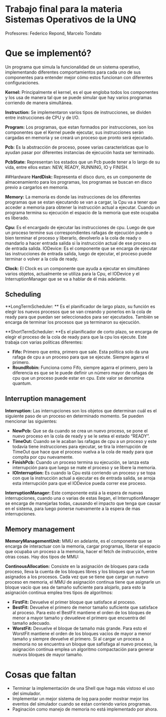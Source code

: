 Trabajo final para la materia Sistemas Operativos de la UNQ
=======
Profesores: Federico Repond, Marcelo Tondato

# Que se implementó?
Un programa que simula la funcionalidad de un sistema operativo, implementando diferentes comportamientos para cada uno de sus componentes para entender mejor cómo estos funcionan con diferentes configuraciones.

**Kernel:** Principalmente el kernel, es el que engloba todos los componentes y los usa de manera tal que se puede simular que hay varios programas corriendo de manera simultánea.

**Instruction:** Se implementaron varios tipos de instrucciones,  se dividen entre instrucciones de CPU y de I/O.

**Program:** Los programas, que estan formados por instrucciones, son los componentes que el Kernel puede ejecutar, sus instrucciones serán cargadas en memoria y se creará un proceso que pronto será ejecutado.

**Pcb:** Es la abstracción de proceso, posee varias características que lo ayudan pasar por diferentes instancias de ejecución hasta ser terminado.

**PcbState:** Representan los estados que un Pcb puede tener a lo largo de su vida, entre ellos estan: NEW, READY, RUNNING, IO y FINISH.

##Hardware
**HardDisk:** Representa el disco duro, es un componente de almacenamiento para los programas, los programas se buscan en disco previo a cargarlos en memoria.

**Memory:** La memoria es donde las instrucciones de los diferentes programas que se estan ejecutando se van a cargar, la Cpu va a tener que acceder a memoria para obtener la instrucción actual a ejecutar. Cuando un programa termina su ejecución el espacio de la memoria que este ocupaba es liberado.

**Cpu:** Es el encargado de ejecutar las instrucciones de cpu. Luego de que un proceso termine sus correspondientes rafagas de ejecución puede o bien terminar el proceso y liberarlo, devolverlo a la cola de ready o mandarlo a hacer entrada salida si la instrucción actual de ese proceso es de entrada salida.
IODevice: Es el componente que se encarga de ejecutar las instrucciones de entrada salida, luego de ejecutar, el proceso puede terminar o volver a la cola de ready.

**Clock:** El Clock es un componente que ayuda a ejecutar en simultáneo varios objetos, actualmente se utiliza para la Cpu, el IODevice y el InterruptionManager que se va a hablar de él más adelante.

## Scheduling
**LongTermScheduler: ** Es el planificador de largo plazo, su función es elegir los nuevos procesos que se van creando y ponerlos en la cola de ready para que puedan ser seleccionados para ser ejecutados. También se encarga de terminar los procesos que ya terminaron su ejecución.

**ShortTermScheduler: **Es el planificador de corto plazo, se encarga de elegir el proceso de la cola de ready para que la cpu los ejecute. Este trabaja con varias políticas diferentes:
 - **Fifo:** Primero que entra, primero que sale. Esta política solo da una rafaga de cpu a un proceso para que se ejecute. Siempre agarra el primero.
 - **RoundRobin:** Funciona como Fifo, siempre agarra el primero, pero la diferencia es que se le puede definir un número mayor de rafagas de cpu que un proceso puede estar en cpu. Este valor se denomina quantum.

## Interruption management
**Interruption:** Las interrupciones son los objetos que determinan cuál es el siguiente paso de un proceso en determinado momento. Se pueden mencionar las siguientes:
 - **NewPcb:** Que se da cuando se crea un nuevo proceso, se pone el nuevo proceso en la cola de ready y se le setea el estado “READY”.
 - **TimeOut:** Cuando se le acaban las rafagas de cpu a un proceso y este todavía tiene instrucciones para ejecutar, se tira la interrupción de TimeOut que hace que el proceso vuelva a la cola de ready para que compita por cpu nuevamente.
 - **FinishPcb:** Cuando un proceso termina su ejecución, se lanza esta interrupción para que luego se mate el proceso y se libere la memoria.
 - **IOInterruption:** Es cuando la Cpu está corriendo un proceso y se topa con que la instrucción actual a ejecutar es de entrada salida, se arroja esta interrupción para que el IODevice pueda correr ese proceso.

**InterruptionManager:** Este componente está a la espera de nuevas interrupciones, cuando una o varias de estas llegan, el InterruptionManager se encarga de manejarlas todas, causando el impacto que tenga que causar en el sistema, para luego ponerse nuevamente a la espera de mas interrupciones.

## Memory management
**MemoryManagementUnit:** MMU en adelante, es el componente que se encarga de interactuar con la memoria, cargar programas, liberar el espacio que ocupaba un proceso a la memoria, hacer el fetch de instrucción, entre otras cosas. Hay dos tipos de MMU:

**ContinousAllocation:** Consiste en la asignación de bloques para cada proceso, lleva la cuenta de los bloques libres y los bloques que ya fueron asignados a los procesos. Cada vez que se tiene que cargar un nuevo proceso en memoria, el MMU de asignación continua tiene que asignarle un bloque vacío que sea de tamaño suficiente para alojarlo, para esto la asignación continua emplea tres tipos de algoritmos:
 - **FirstFit:** Devuelve el primer bloque que satisface al proceso.
 - **BestFit:** Devuelve el primero de menor tamaño suficiente que satisface al proceso. Para esto el BestFit mantiene el orden de los bloques de menor a mayor tamaño y devueleve el primero que encuentra del tamaño adecuado.
 - **WorstFit:** Devuelve el bloque de tamaño más grande. Para esto el WorstFit mantiene el orden de los bloques vacíos de mayor a menor tamaño y siempre devuelve el primero.
Si al cargar un proceso a memoria no se encuentra un bloque que safisfaga al nuevo proceso, la asignación continua emplea un algoritmo compactación para generar nuevos bloques de mayor tamaño.

# Cosas que faltan
 - Terminar la implementación de una Shell que haga más vistoso el uso del simulador.
 - Implementar un mejor sistema de log para  poder mostrar mejor los eventos del simulador cuando se estan corriendo varios programas.
 - Paginación como manejo de memoria no está implementado por ahora.